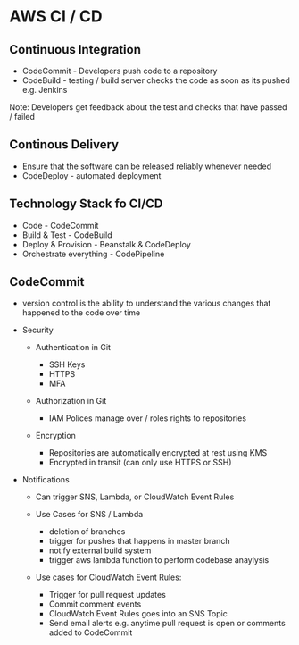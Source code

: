 # AWS CI / CD 

## Continuous Integration
* CodeCommit - Developers push code to a repository 
* CodeBuild - testing / build server checks the code as soon as its pushed e.g. Jenkins

Note: Developers get feedback about the test and checks that have passed / failed

## Continous Delivery
* Ensure that the software can be released reliably whenever needed
* CodeDeploy - automated deployment

## Technology Stack fo CI/CD
* Code - CodeCommit
* Build & Test - CodeBuild
* Deploy & Provision - Beanstalk & CodeDeploy
* Orchestrate everything - CodePipeline

## CodeCommit
- version control is the ability to understand the various changes that happened to the code over time

* Security
  * Authentication in Git
    * SSH Keys
    * HTTPS
    * MFA
  
  * Authorization in Git
    * IAM Polices manage over / roles rights to repositories
  
  * Encryption
    * Repositories are automatically encrypted at rest using KMS
    * Encrypted in transit (can only use HTTPS or SSH)

* Notifications
  * Can trigger SNS, Lambda, or CloudWatch Event Rules

  * Use Cases for SNS / Lambda
    * deletion of branches
    * trigger for pushes that happens in master branch
    * notify external build system
    * trigger aws lambda function to perform codebase anaylysis

  * Use cases for CloudWatch Event Rules:
    * Trigger for pull request updates
    * Commit comment events
    * CloudWatch Event Rules goes into an SNS Topic
    * Send email alerts e.g. anytime pull request is open or comments added to CodeCommit